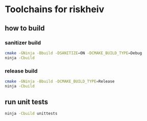 # Toolchains for riskheiv

## how to build

### sanitizer build

```sh
cmake -GNinja -Bbuild -DSANITIZE=ON -DCMAKE_BUILD_TYPE=Debug
ninja -Cbuild
```

### release build

```sh
cmake -GNinja -Bbuild -DCMAKE_BUILD_TYPE=Release
ninja -Cbuild
```

## run unit tests

```sh
ninja -Cbuild unittests
```
